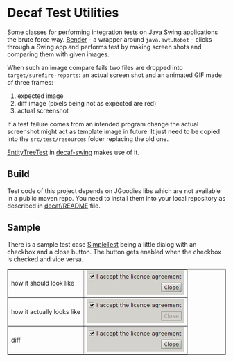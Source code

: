 # Decaf Test Utilities

Some classes for performing integration tests on Java Swing applications the brute force way. [Bender](src/main/java/com/bensler/decaf/testutil/Bender.java) - a wrapper around `java.awt.Robot` - clicks through a Swing app and performs test by making screen shots and comparing them with given images.

When such an image compare fails two files are dropped into `target/surefire-reports`: an actual screen shot and an animated GIF made of three frames:
 1.  expected image
 2.  diff image (pixels being not as expected are red)
 3.  actual screenshot

If a test failure comes from an intended program change the actual screenshot might act as template image in future. It just need to be copied into the `src/test/resources` folder replacing the old one.

[EntityTreeTest](../decaf-swing/src/test/java/com/bensler/decaf/swing/tree/EntityTreeTest.java) in [decaf-swing](../decaf-swing) makes use of it.

## Build
Test code of this project depends on JGoodies libs which are not available in a public maven repo. You need to install them into your local repository as described in [decaf/README](../README.md) file.

## Sample
There is a sample test case [SimpleTest](src/test/java/com/bensler/decaf/testutil/SimpleTest.java) being a little dialog with an checkbox and a close button. The button gets enabled when the checkbox is checked and vice versa.

<table border="no">
  <tr>
    <td>how it should look like</td>
    <td><img src="doc/com.bensler.decaf.testutil.SimpleTest.interactive.png" /></td>
  </tr>
  <tr>
    <td>how it actually looks like</td>
    <td><img src="doc/com.bensler.decaf.testutil.SimpleTest.interactive.actual.png" /></td>
  </tr>
  <tr>
    <td>diff</td>
    <td><img src="doc/com.bensler.decaf.testutil.SimpleTest.interactive.failed.gif" /></td>
  </tr>
</table>
 